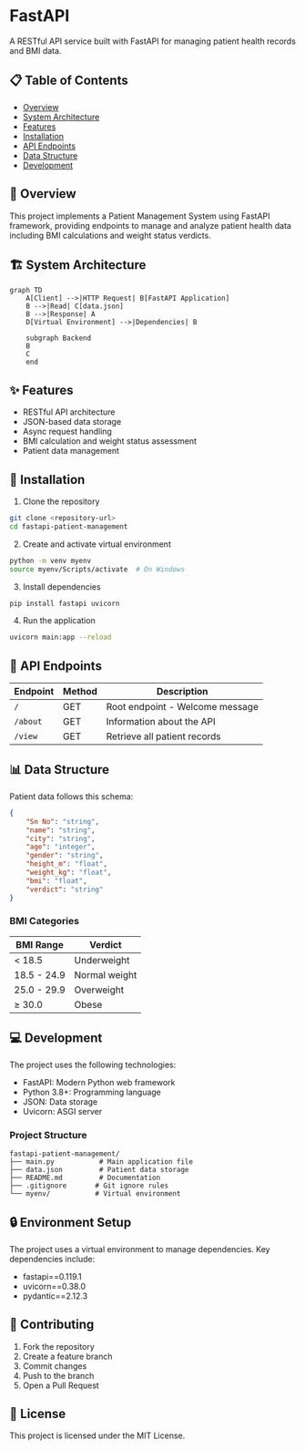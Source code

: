 # FastAPI

A RESTful API service built with FastAPI for managing patient health records and BMI data.

## 📋 Table of Contents
- [Overview](#overview)
- [System Architecture](#system-architecture)
- [Features](#features)
- [Installation](#installation)
- [API Endpoints](#api-endpoints)
- [Data Structure](#data-structure)
- [Development](#development)

## 🔎 Overview

This project implements a Patient Management System using FastAPI framework, providing endpoints to manage and analyze patient health data including BMI calculations and weight status verdicts.

## 🏗 System Architecture

```mermaid
graph TD
    A[Client] -->|HTTP Request| B[FastAPI Application]
    B -->|Read| C[data.json]
    B -->|Response| A
    D[Virtual Environment] -->|Dependencies| B
    
    subgraph Backend
    B
    C
    end
```

## ✨ Features

- RESTful API architecture
- JSON-based data storage
- Async request handling
- BMI calculation and weight status assessment
- Patient data management

## 🚀 Installation

1. Clone the repository
```bash
git clone <repository-url>
cd fastapi-patient-management
```

2. Create and activate virtual environment
```bash
python -m venv myenv
source myenv/Scripts/activate  # On Windows
```

3. Install dependencies
```bash
pip install fastapi uvicorn
```

4. Run the application
```bash
uvicorn main:app --reload
```

## 📡 API Endpoints

| Endpoint | Method | Description |
|----------|--------|-------------|
| `/` | GET | Root endpoint - Welcome message |
| `/about` | GET | Information about the API |
| `/view` | GET | Retrieve all patient records |

## 📊 Data Structure

Patient data follows this schema:

```json
{
    "Sn No": "string",
    "name": "string",
    "city": "string",
    "age": "integer",
    "gender": "string",
    "height_m": "float",
    "weight_kg": "float",
    "bmi": "float",
    "verdict": "string"
}
```

### BMI Categories

| BMI Range | Verdict |
|-----------|---------|
| < 18.5 | Underweight |
| 18.5 - 24.9 | Normal weight |
| 25.0 - 29.9 | Overweight |
| ≥ 30.0 | Obese |

## 💻 Development

The project uses the following technologies:

- FastAPI: Modern Python web framework
- Python 3.8+: Programming language
- JSON: Data storage
- Uvicorn: ASGI server

### Project Structure

```
fastapi-patient-management/
├── main.py           # Main application file
├── data.json         # Patient data storage
├── README.md         # Documentation
├── .gitignore       # Git ignore rules
└── myenv/           # Virtual environment
```

## 🔒 Environment Setup

The project uses a virtual environment to manage dependencies. Key dependencies include:

- fastapi==0.119.1
- uvicorn==0.38.0
- pydantic==2.12.3

## 🤝 Contributing

1. Fork the repository
2. Create a feature branch
3. Commit changes
4. Push to the branch
5. Open a Pull Request

## 📄 License

This project is licensed under the MIT License.

